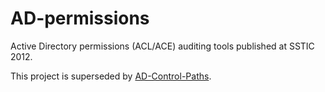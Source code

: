 AD-permissions
==============

Active Directory permissions (ACL/ACE) auditing tools published at SSTIC 2012.

This project is superseded by [AD-Control-Paths](https://github.com/ANSSI-FR/AD-control-paths).
